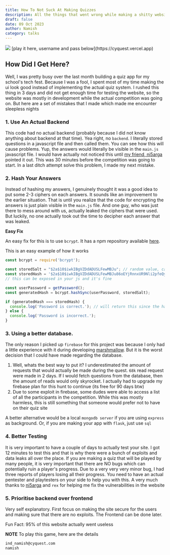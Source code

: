 ```yaml
---
title: How To Not Suck At Making Quizzes
description: All the things that went wrong while making a shitty website for a serious quiz
draft: false
date: 09 Oct 2023
author: Namish 
category: talks
---
```

<img src="/quizapp.png"/>
[play it here, username and pass below](https://cyquest.vercel.app)


## How Did I Get Here?

Well, I was pretty busy over the last month building a quiz app for my school's tech fest. Because I was a fool, I spent most of my time making the ui look good instead of implementing the actual quiz system. I rushed this thing in 3 days and did not get enough time for testing the website, so the website was mostly in development while the actual competition was going on.  But here are a set of mistakes that I made which made me encounter sleepless nights


### 1. Use An Actual Backend

This code had no actual backend (probably because I did not know anything about backend at that time). Yea right, no `backend`. I literally stored questions in a javascript file and then called them. You can see how this will cause problems. Yup, the answers would literally be visible in the `main.js` javascript file. I would have actually not noticed this until [my friend, ni5arga](https://github.com/ni5arga) pointed it out. This was 30 minutes before the competition was going to start. In a last ditch attempt solve this problem, I made my next mistake.

### 2. Hash Your Answers

Instead of hashing my answers, I genuinely thought it was a good idea to put some 2-3 ciphers on each answers. It sounds like an improvement to the earlier situation. That is until you realize that the code for encrypting the answers is just plain visible in the `main.js` file. And one guy, who was just there to mess around with us, actually leaked the ciphers that were used. But luckily, no one actually took out the time to decipher each answer that was leaked.

**Easy Fix**

An easy fix for this is to use `bcrypt`. It has a npm repository available [here](https://www.npmjs.com/package/bcryptjs).

This is an easy example of how it works


```js
const bcrypt = require('bcrypt');

const storedSalt = "$2a$10$iwkIBgVZDdADUSLFewMBJu"; // random value, can be exposed
const storedHash = '$2a$10$iwkIBgVZDdADUSLFewMBJu86oEYjRnnxUR9Nli2pfeQyRaIzr5kMS'; // hashing the password with storedSalt,
// this can be exposed in your js and it's fine

const userPassword = getPassword();
const generatedHash = bcrypt.hashSync(userPassword, storedSalt);

if (generatedHash === storedHash) {
  console.log('Password is correct.'); // will return this since the hashes match, since same salt
} else {
  console.log('Password is incorrect.');
}
```

### 3. Using a better database.

The only reason I picked up `firebase` for this project was because I only had a little experience with it during developing [marshmallow](https://github.com/chadcat7/marshmallow-rewrite). But it is the worst decision that I could have made regarding the database. 

1. Well, whats the best way to put it? I underestimated the amount of requests that would actually be made during the quest. `68k` read request were made in 2 days. If I would fetch questions from the database, then the amount of reads would only skyrocket. I actually had to upgrade my firebase plan for this hunt to continue (its free for 90 days btw)
2. Due to some exploit in firebase, some dudes were able to access a list of all the participants in the competition. While this was mostly harmless, this is still something that someone would prefer not to have on their quiz site

A better alternative would be a local `mongodb server` if you are using `express` as background. Or, if you are making your app with `flask`, just use `sql`

### 4. Better Testing

It is very important to have a couple of days to actually test your site. I got 12 minutes to test this and that is why there were a bunch of exploits and data leaks all over the place. If you are making a quiz that will be played by many people, it is very important that there are NO bugs which can potentially ruin a player's progress. Due to a very very very minor bug, I had three reports of players losing all their progress. You need to have an actual pentester and playtesters on your side to help you with this. A very much thanks to [ni5arga](https://github.com/ni5arga) and `rex` for helping me fix the vulnerabilities in the website 

### 5. Prioritise backend over frontend

Very self explanatory. First focus on making the site secure for the users and making sure that there are no exploits. The Frontend can be done later.

Fun Fact: 95% of this website actually went useless


**NOTE**
To play this game, here are the details


```txt
ind_namish@cyquest.com
namish
```
